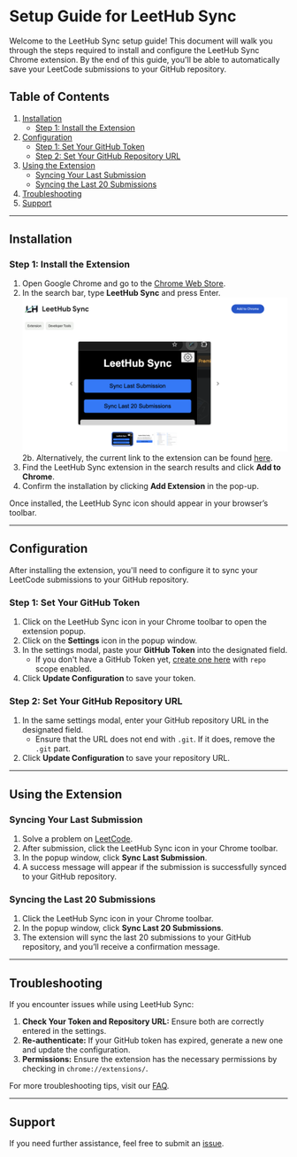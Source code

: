 # Setup Guide for LeetHub Sync

Welcome to the LeetHub Sync setup guide! This document will walk you through the steps required to install and configure the LeetHub Sync Chrome extension. By the end of this guide, you'll be able to automatically save your LeetCode submissions to your GitHub repository.

## Table of Contents

1. [Installation](#installation)
   - [Step 1: Install the Extension](#step-1-install-the-extension)
2. [Configuration](#configuration)
   - [Step 1: Set Your GitHub Token](#step-1-set-your-github-token)
   - [Step 2: Set Your GitHub Repository URL](#step-2-set-your-github-repository-url)
3. [Using the Extension](#using-the-extension)
   - [Syncing Your Last Submission](#syncing-your-last-submission)
   - [Syncing the Last 20 Submissions](#syncing-the-last-20-submissions)
4. [Troubleshooting](#troubleshooting)
5. [Support](#support)

---

## Installation

### Step 1: Install the Extension

1. Open Google Chrome and go to the [Chrome Web Store](https://chrome.google.com/webstore).
2. In the search bar, type **LeetHub Sync** and press Enter. <br><img src="img/LeetHub_ChromePage.png" alt="LeetHub Sync Chrome Web Page" width="600"/><br>
2b. Alternatively, the current link to the extension can be found [here](https://chromewebstore.google.com/detail/leethub-sync/lgpbjdbepciblkallimlmjajfioghdde?hl=en-US&utm_source=ext_sidebar).
3. Find the LeetHub Sync extension in the search results and click **Add to Chrome**.
4. Confirm the installation by clicking **Add Extension** in the pop-up.

Once installed, the LeetHub Sync icon should appear in your browser’s toolbar.

---

## Configuration

After installing the extension, you'll need to configure it to sync your LeetCode submissions to your GitHub repository.

### Step 1: Set Your GitHub Token

1. Click on the LeetHub Sync icon in your Chrome toolbar to open the extension popup.
2. Click on the **Settings** icon in the popup window.
3. In the settings modal, paste your **GitHub Token** into the designated field.
   - If you don't have a GitHub Token yet, [create one here](https://github.com/settings/tokens/new) with `repo` scope enabled.
4. Click **Update Configuration** to save your token.

### Step 2: Set Your GitHub Repository URL

1. In the same settings modal, enter your GitHub repository URL in the designated field.
   - Ensure that the URL does not end with `.git`. If it does, remove the `.git` part.
2. Click **Update Configuration** to save your repository URL.

---

## Using the Extension

### Syncing Your Last Submission

1. Solve a problem on [LeetCode](https://leetcode.com).
2. After submission, click the LeetHub Sync icon in your Chrome toolbar.
3. In the popup window, click **Sync Last Submission**.
4. A success message will appear if the submission is successfully synced to your GitHub repository.

### Syncing the Last 20 Submissions

1. Click the LeetHub Sync icon in your Chrome toolbar.
2. In the popup window, click **Sync Last 20 Submissions**.
3. The extension will sync the last 20 submissions to your GitHub repository, and you’ll receive a confirmation message.

---

## Troubleshooting

If you encounter issues while using LeetHub Sync:

1. **Check Your Token and Repository URL:** Ensure both are correctly entered in the settings.
2. **Re-authenticate:** If your GitHub token has expired, generate a new one and update the configuration.
3. **Permissions:** Ensure the extension has the necessary permissions by checking in `chrome://extensions/`.

For more troubleshooting tips, visit our [FAQ](https://www.contributor-covenant.org/faq).

---

## Support

If you need further assistance, feel free to submit an [issue](https://github.com/calebcsimmons/LeetHub_Sync/issues/new/choose).
